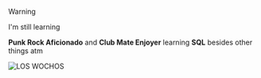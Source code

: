 >[!warning]
>I'm still learning

**Punk Rock Aficionado** and **Club Mate Enjoyer**
learning **SQL** besides other things atm

<img src="https://tryhackme-badges.s3.amazonaws.com/ouchi.png" alt="LOS WOCHOS" />
